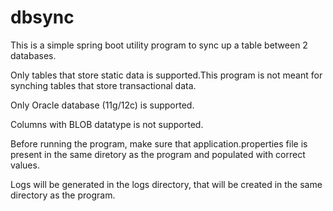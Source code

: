 # dbsync

This is a simple spring boot utility program to sync up a table between 2 databases. 

Only tables that store static data is supported.This program is not meant for synching tables that store transactional data.

Only Oracle database (11g/12c) is supported. 

Columns with BLOB datatype is not supported.

Before running the program, make sure that application.properties file is present in the same diretory as the program and populated with correct
values.

Logs will be generated in the logs directory, that will be created in the same directory as the program.
